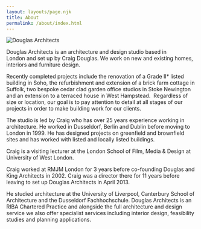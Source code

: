 ```yaml
---
layout: layouts/page.njk
title: About
permalink: /about/index.html
---
```

![Douglas Architects](/images/craig-douglas-architect-2.jpeg "Craig Douglas")

Douglas Architects is an architecture and design studio based in\
London and set up by Craig Douglas. We work on new and existing homes, interiors and furniture design.

Recently completed projects include the renovation of a Grade II* listed building in Soho, the refurbishment and extension of a brick farm cottage in Suffolk, two bespoke cedar clad garden office studios in Stoke Newington and an extension to a terraced house in West Hampstead.  Regardless of size or location, our goal is to pay attention to detail at all stages of our projects in order to make building work for our clients.

The studio is led by Craig who has over 25 years experience working in architecture. He worked in Dusseldorf, Berlin and Dublin before moving to London in 1999. He has designed projects on greenfield and brownfield sites and has worked with listed and locally listed buildings.

Craig is a visiting lecturer at the London School of Film, Media & Design at University of West London.

Craig worked at RMJM London for 3 years before co-founding Douglas and King Architects in 2002. Craig was a director there for 11 years before leaving to set up Douglas Architects in April 2013.

He studied architecture at the University of Liverpool, Canterbury School of Architecture and the Dusseldorf Fachhochschule. Douglas Architects is an RIBA Chartered Practice and alongside the full architecture and design service we also offer specialist services including interior design, feasibility studies and planning applications.